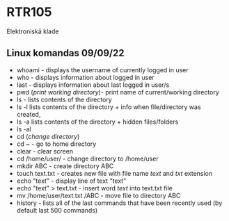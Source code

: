 # RTR105
Elektroniskā klade

## Linux komandas 09/09/22
- whoami - displays the username of currently logged in user
- who - displays information about logged in user
- last - displays information about last logged in user/s
- pwd (*print working directory*)-  print name of current/working directory
- ls - lists contents of the directory
- ls -l lists contents of the directory + info when file/directory was created,  
- ls -a lists contents of the directory + hidden files/folders
- ls -al
- cd (*change directory*) 
- cd ~ - go to home directory  
- clear - clear screen
- cd /home/user/ - change directory to /home/user
- mkdir ABC - create directory ABC
- touch text.txt - creates new file with file name *text* and *txt* extension 
- echo "text" - display line of text "text"
- echo "text" > text.txt - insert word *text* into text.txt file
- mv /home/user/text.txt /ABC - move file to directory ABC
- history - lists all of the last commands that have been recently used (by default last 500 commands)
